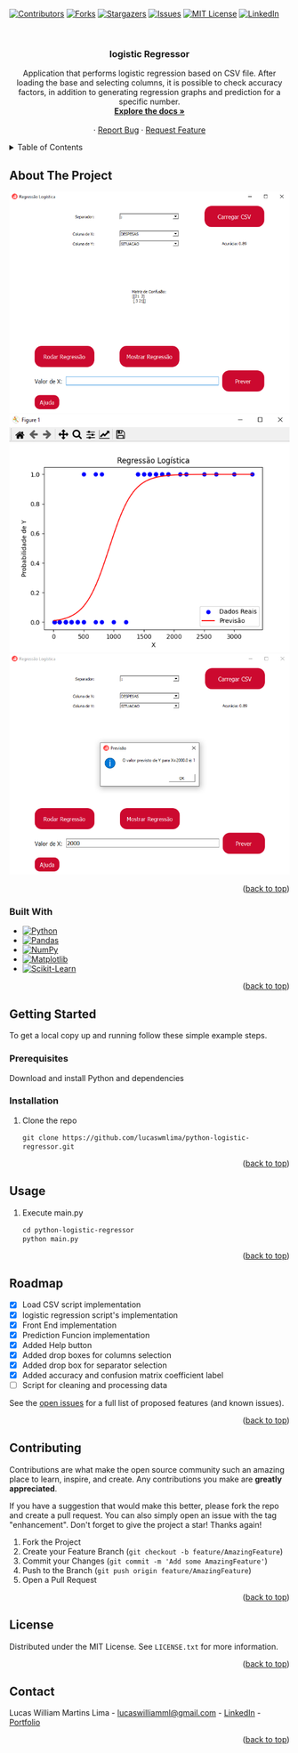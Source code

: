 <a name="readme-top"></a>

[![Contributors][contributors-shield]][contributors-url]
[![Forks][forks-shield]][forks-url]
[![Stargazers][stars-shield]][stars-url]
[![Issues][issues-shield]][issues-url]
[![MIT License][license-shield]][license-url]
[![LinkedIn][linkedin-shield]][linkedin-url]



<!-- PROJECT LOGO -->
<br />
<div align="center">

<h3 align="center">logistic Regressor</h3>

  <p align="center">
    Application that performs logistic regression based on CSV file. After loading the base and selecting columns, it is possible to check accuracy factors, in addition to generating regression graphs and prediction for a specific number.
    <br />
    <a href="https://github.com/lucaswmlima/python-logistic-regressor"><strong>Explore the docs »</strong></a>
    <br />
    <br />
    ·
    <a href="https://github.com/lucaswmlima/python-logistic-regressor/issues">Report Bug</a>
    ·
    <a href="https://github.com/lucaswmlima/python-logistic-regressor/issues">Request Feature</a>
  </p>
</div>



<!-- TABLE OF CONTENTS -->
<details>
  <summary>Table of Contents</summary>
  <ol>
    <li>
      <a href="#about-the-project">About The Project</a>
      <ul>
        <li><a href="#built-with">Built With</a></li>
      </ul>
    </li>
    <li>
      <a href="#getting-started">Getting Started</a>
      <ul>
        <li><a href="#prerequisites">Prerequisites</a></li>
        <li><a href="#installation">Installation</a></li>
      </ul>
    </li>
    <li><a href="#usage">Usage</a></li>
    <li><a href="#roadmap">Roadmap</a></li>
    <li><a href="#contributing">Contributing</a></li>
    <li><a href="#license">License</a></li>
    <li><a href="#contact">Contact</a></li>
  </ol>
</details>



<!-- ABOUT THE PROJECT -->
## About The Project

![Product Name Screen Shot][product-screenshot]
![Product Name Screen Shot 2][product-screenshot2]
![Product Name Screen Shot 3][product-screenshot3]




<p align="right">(<a href="#readme-top">back to top</a>)</p>



### Built With
* [![Python][Python]][Python-url]
* [![Pandas][Pandas]][Pandas-url]
* [![NumPy][NumPy]][NumPy-url]
* [![Matplotlib][Matplotlib]][Matplotlib-url]
* [![Scikit-Learn][Scikit-Learn]][Scikit-Learn-url]

<p align="right">(<a href="#readme-top">back to top</a>)</p>



<!-- GETTING STARTED -->
## Getting Started

To get a local copy up and running follow these simple example steps.

### Prerequisites

Download and install Python and dependencies

### Installation

1. Clone the repo
   ```
   git clone https://github.com/lucaswmlima/python-logistic-regressor.git
   ```

<p align="right">(<a href="#readme-top">back to top</a>)</p>

<!-- USAGE EXAMPLES -->
## Usage

1. Execute main.py
   ```
   cd python-logistic-regressor
   python main.py
   ```

<p align="right">(<a href="#readme-top">back to top</a>)</p>



<!-- ROADMAP -->
## Roadmap

- [x] Load CSV script implementation
- [x] logistic regression script's implementation
- [x] Front End implementation
- [x] Prediction Funcion implementation
- [x] Added Help button
- [x] Added drop boxes for columns selection
- [x] Added drop box for separator selection
- [x] Added accuracy and confusion matrix coefficient label
- [ ] Script for cleaning and processing data

See the [open issues](https://github.com/lucaswmlima/python-logistic-regressor/issues) for a full list of proposed features (and known issues).

<p align="right">(<a href="#readme-top">back to top</a>)</p>



<!-- CONTRIBUTING -->
## Contributing

Contributions are what make the open source community such an amazing place to learn, inspire, and create. Any contributions you make are **greatly appreciated**.

If you have a suggestion that would make this better, please fork the repo and create a pull request. You can also simply open an issue with the tag "enhancement".
Don't forget to give the project a star! Thanks again!

1. Fork the Project
2. Create your Feature Branch (`git checkout -b feature/AmazingFeature`)
3. Commit your Changes (`git commit -m 'Add some AmazingFeature'`)
4. Push to the Branch (`git push origin feature/AmazingFeature`)
5. Open a Pull Request

<p align="right">(<a href="#readme-top">back to top</a>)</p>



<!-- LICENSE -->
## License

Distributed under the MIT License. See `LICENSE.txt` for more information.

<p align="right">(<a href="#readme-top">back to top</a>)</p>



<!-- CONTACT -->
## Contact

Lucas William Martins Lima - lucaswilliamml@gmail.com - [LinkedIn][linkedin-url] - [Portfolio][portfolio-url]

<p align="right">(<a href="#readme-top">back to top</a>)</p>

<!-- MARKDOWN LINKS & IMAGES -->
<!-- https://www.markdownguide.org/basic-syntax/#reference-style-links -->
[contributors-shield]: https://img.shields.io/github/contributors/lucaswmlima/python-logistic-regressor.svg?style=for-the-badge
[contributors-url]: https://github.com/lucaswmlima/python-logistic-regressor/graphs/contributors
[forks-shield]: https://img.shields.io/github/forks/lucaswmlima/python-logistic-regressor.svg?style=for-the-badge
[forks-url]: https://github.com/lucaswmlima/python-logistic-regressor/network/members
[stars-shield]: https://img.shields.io/github/stars/lucaswmlima/python-logistic-regressor.svg?style=for-the-badge
[stars-url]: https://github.com/lucaswmlima/python-logistic-regressor/stargazers
[issues-shield]: https://img.shields.io/github/issues/lucaswmlima/python-logistic-regressor.svg?style=for-the-badge
[issues-url]: https://github.com/lucaswmlima/python-logistic-regressor/issues
[license-shield]: https://img.shields.io/github/license/lucaswmlima/python-logistic-regressor.svg?style=for-the-badge
[license-url]: https://github.com/lucaswmlima/python-logistic-regressor/blob/master/LICENSE.txt
[linkedin-shield]: https://img.shields.io/badge/-LinkedIn-black.svg?style=for-the-badge&logo=linkedin&colorB=555
[linkedin-url]: https://linkedin.com/in/https://www.linkedin.com/in/lucaswmlima/
[portfolio-url]: https://portfolio-lucaswilliam.vercel.app/#projects
[product-screenshot]: https://raw.githubusercontent.com/LucaswmLima/python-logistic-regressor/main/assets/1.png
[product-screenshot2]: https://raw.githubusercontent.com/LucaswmLima/python-logistic-regressor/main/assets/2.png
[product-screenshot3]: https://raw.githubusercontent.com/LucaswmLima/python-logistic-regressor/main/assets/3.png
[HTML]: https://img.shields.io/badge/HTML-E44D26?style=for-the-badge&logo=html5&logoColor=white
[HTML-url]: https://developer.mozilla.org/pt-BR/docs/Web/HTML
[CSS]: https://img.shields.io/badge/CSS-2862E9?style=for-the-badge&logo=css3&logoColor=white
[CSS-url]: https://developer.mozilla.org/pt-BR/docs/Web/CSS
[Javascript]: https://img.shields.io/badge/Javascript-E8D44D?style=for-the-badge&logo=javascript&logoColor=black
[Javascript-url]: https://developer.mozilla.org/pt-BR/docs/Web/JavaScript
[Next.js]: https://img.shields.io/badge/next.js-000000?style=for-the-badge&logo=nextdotjs&logoColor=white
[Next-url]: https://nextjs.org/
[React.js]: https://img.shields.io/badge/React-20232A?style=for-the-badge&logo=react&logoColor=61DAFB
[React-url]: https://reactjs.org/
[Redux]: https://img.shields.io/badge/Redux-764ABC?style=for-the-badge&logo=redux&logoColor=white
[Redux-url]: https://reactjs.org/
[Vue.js]: https://img.shields.io/badge/Vue.js-35495E?style=for-the-badge&logo=vuedotjs&logoColor=4FC08D
[Vue-url]: https://redux.js.org
[Angular.io]: https://img.shields.io/badge/Angular-DD0031?style=for-the-badge&logo=angular&logoColor=white
[Angular-url]: https://angular.io/
[Svelte.dev]: https://img.shields.io/badge/Svelte-4A4A55?style=for-the-badge&logo=svelte&logoColor=FF3E00
[Svelte-url]: https://svelte.dev/
[Laravel.com]: https://img.shields.io/badge/Laravel-FF2D20?style=for-the-badge&logo=laravel&logoColor=white
[Laravel-url]: https://laravel.com
[Bootstrap.com]: https://img.shields.io/badge/Bootstrap-563D7C?style=for-the-badge&logo=bootstrap&logoColor=white
[Bootstrap-url]: https://getbootstrap.com
[JQuery.com]: https://img.shields.io/badge/jQuery-0769AD?style=for-the-badge&logo=jquery&logoColor=white
[JQuery-url]: https://jquery.com 
[Python]: https://img.shields.io/badge/python-3670A0?style=for-the-badge&logo=python&logoColor=ffdd54
[Python-url]: https://www.python.org
[Pandas]: https://img.shields.io/badge/pandas-%23150458.svg?style=for-the-badge&logo=pandas&logoColor=white
[Pandas-url]: https://pandas.pydata.org
[NumPy]: https://img.shields.io/badge/numpy-%23013243.svg?style=for-the-badge&logo=numpy&logoColor=white
[NumPy-url]: https://numpy.org
[Matplotlib]: https://img.shields.io/badge/Matplotlib-%23ffffff.svg?style=for-the-badge&logo=Matplotlib&logoColor=black
[Matplotlib-url]: https://matplotlib.org
[Scikit-Learn]: https://img.shields.io/badge/scikit--learn-%23F7931E.svg?style=for-the-badge&logo=scikit-learn&logoColor=white
[Scikit-Learn-url]: scikit-learn.org

